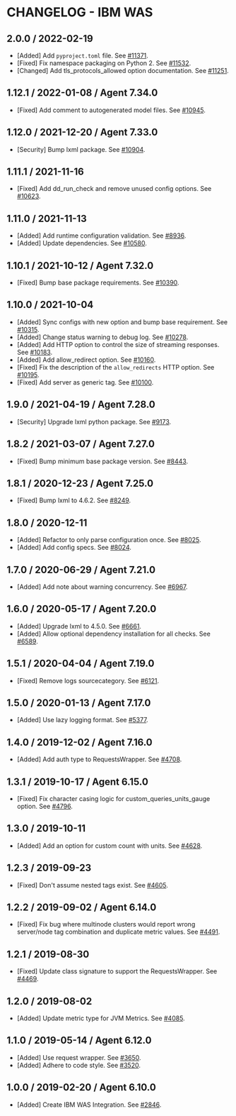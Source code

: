 # CHANGELOG - IBM WAS

## 2.0.0 / 2022-02-19

* [Added] Add `pyproject.toml` file. See [#11371](https://github.com/DataDog/integrations-core/pull/11371).
* [Fixed] Fix namespace packaging on Python 2. See [#11532](https://github.com/DataDog/integrations-core/pull/11532).
* [Changed] Add tls_protocols_allowed option documentation. See [#11251](https://github.com/DataDog/integrations-core/pull/11251).

## 1.12.1 / 2022-01-08 / Agent 7.34.0

* [Fixed] Add comment to autogenerated model files. See [#10945](https://github.com/DataDog/integrations-core/pull/10945).

## 1.12.0 / 2021-12-20 / Agent 7.33.0

* [Security] Bump lxml package. See [#10904](https://github.com/DataDog/integrations-core/pull/10904).

## 1.11.1 / 2021-11-16

* [Fixed] Add dd_run_check and remove unused config options. See [#10623](https://github.com/DataDog/integrations-core/pull/10623).

## 1.11.0 / 2021-11-13

* [Added] Add runtime configuration validation. See [#8936](https://github.com/DataDog/integrations-core/pull/8936).
* [Added] Update dependencies. See [#10580](https://github.com/DataDog/integrations-core/pull/10580).

## 1.10.1 / 2021-10-12 / Agent 7.32.0

* [Fixed] Bump base package requirements. See [#10390](https://github.com/DataDog/integrations-core/pull/10390).

## 1.10.0 / 2021-10-04

* [Added] Sync configs with new option and bump base requirement. See [#10315](https://github.com/DataDog/integrations-core/pull/10315).
* [Added] Change status warning to debug log. See [#10278](https://github.com/DataDog/integrations-core/pull/10278).
* [Added] Add HTTP option to control the size of streaming responses. See [#10183](https://github.com/DataDog/integrations-core/pull/10183).
* [Added] Add allow_redirect option. See [#10160](https://github.com/DataDog/integrations-core/pull/10160).
* [Fixed] Fix the description of the `allow_redirects` HTTP option. See [#10195](https://github.com/DataDog/integrations-core/pull/10195).
* [Fixed] Add server as generic tag. See [#10100](https://github.com/DataDog/integrations-core/pull/10100).

## 1.9.0 / 2021-04-19 / Agent 7.28.0

* [Security] Upgrade lxml python package. See [#9173](https://github.com/DataDog/integrations-core/pull/9173).

## 1.8.2 / 2021-03-07 / Agent 7.27.0

* [Fixed] Bump minimum base package version. See [#8443](https://github.com/DataDog/integrations-core/pull/8443).

## 1.8.1 / 2020-12-23 / Agent 7.25.0

* [Fixed] Bump lxml to 4.6.2. See [#8249](https://github.com/DataDog/integrations-core/pull/8249).

## 1.8.0 / 2020-12-11

* [Added] Refactor to only parse configuration once. See [#8025](https://github.com/DataDog/integrations-core/pull/8025).
* [Added] Add config specs. See [#8024](https://github.com/DataDog/integrations-core/pull/8024).

## 1.7.0 / 2020-06-29 / Agent 7.21.0

* [Added] Add note about warning concurrency. See [#6967](https://github.com/DataDog/integrations-core/pull/6967).

## 1.6.0 / 2020-05-17 / Agent 7.20.0

* [Added] Upgrade lxml to 4.5.0. See [#6661](https://github.com/DataDog/integrations-core/pull/6661).
* [Added] Allow optional dependency installation for all checks. See [#6589](https://github.com/DataDog/integrations-core/pull/6589).

## 1.5.1 / 2020-04-04 / Agent 7.19.0

* [Fixed] Remove logs sourcecategory. See [#6121](https://github.com/DataDog/integrations-core/pull/6121).

## 1.5.0 / 2020-01-13 / Agent 7.17.0

* [Added] Use lazy logging format. See [#5377](https://github.com/DataDog/integrations-core/pull/5377).

## 1.4.0 / 2019-12-02 / Agent 7.16.0

* [Added] Add auth type to RequestsWrapper. See [#4708](https://github.com/DataDog/integrations-core/pull/4708).

## 1.3.1 / 2019-10-17 / Agent 6.15.0

* [Fixed] Fix character casing logic for custom_queries_units_gauge option. See [#4796](https://github.com/DataDog/integrations-core/pull/4796).

## 1.3.0 / 2019-10-11

* [Added] Add an option for custom count with units. See [#4628](https://github.com/DataDog/integrations-core/pull/4628).

## 1.2.3 / 2019-09-23

* [Fixed] Don't assume nested tags exist. See [#4605](https://github.com/DataDog/integrations-core/pull/4605).

## 1.2.2 / 2019-09-02 / Agent 6.14.0

* [Fixed] Fix bug where multinode clusters would report wrong server/node tag combination and duplicate metric values. See [#4491](https://github.com/DataDog/integrations-core/pull/4491).

## 1.2.1 / 2019-08-30

* [Fixed] Update class signature to support the RequestsWrapper. See [#4469](https://github.com/DataDog/integrations-core/pull/4469).

## 1.2.0 / 2019-08-02

* [Added] Update metric type for JVM Metrics. See [#4085](https://github.com/DataDog/integrations-core/pull/4085).

## 1.1.0 / 2019-05-14 / Agent 6.12.0

* [Added] Use request wrapper. See [#3650](https://github.com/DataDog/integrations-core/pull/3650).
* [Added] Adhere to code style. See [#3520](https://github.com/DataDog/integrations-core/pull/3520).

## 1.0.0 / 2019-02-20 / Agent 6.10.0

* [Added] Create IBM WAS Integration. See [#2846](https://github.com/DataDog/integrations-core/pull/2846).

